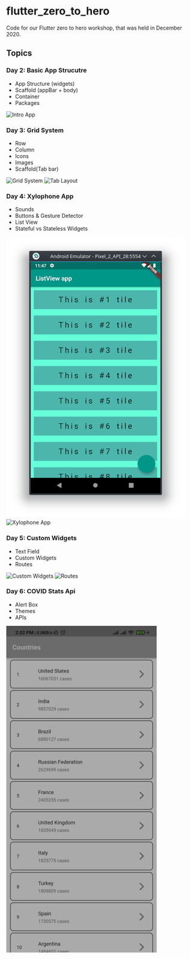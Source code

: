 # flutter_zero_to_hero
Code for our Flutter zero to hero workshop, that was held in December 2020.

## Topics

### Day 2: Basic App Strucutre
 - App Structure (widgets)
 - Scaffold (appBar + body)
 - Container
 - Packages

 ![Intro App](screenshots/intro_app.png)

### Day 3: Grid System
 - Row
 - Column
 - Icons
 - Images
 - Scaffold(Tab bar)

 ![Grid System](screenshots/grid_system.png) ![Tab Layout](screenshots/tab_layout.png)

### Day 4: Xylophone App
 - Sounds
 - Buttons & Gesture Detector
 - List View
 - Stateful vs Stateless Widgets

 ![List View](screenshots/listview.png) ![Xylophone App](screenshots/xylophone.png)

### Day 5: Custom Widgets
- Text Field
- Custom Widgets
- Routes

![Custom Widgets](screenshots/custom_widgets.png) ![Routes](screenshots/routes.png)

### Day 6: COVID Stats Api
- Alert Box
- Themes
- APIs

![Covid App](screenshots/covid_tracker.jpg)
